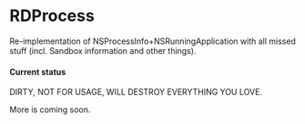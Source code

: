 RDProcess
=========

Re-implementation of NSProcessInfo+NSRunningApplication with all missed stuff (incl. Sandbox information and other things).  

#### Current status  
DIRTY, NOT FOR USAGE, WILL DESTROY EVERYTHING YOU LOVE.  

More is coming soon.
